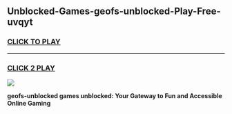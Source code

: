 
## Unblocked-Games-geofs-unblocked-Play-Free-uvqyt
<h3>
<a href="https://premium76.site?title=geofs-unblocked&ref=12A">CLICK TO PLAY</a></h3>
<hr>

<h3>
<a href="https://premium76.site?title=geofs-unblocked&ref=12A">CLICK 2 PLAY</a>
  
</h3>

<a href="https://premium76.site?title=geofs-unblocked&ref=12A"><img src="https://clearcache.store/games.png"></a>


**geofs-unblocked games unblocked: Your Gateway to Fun and Accessible Online Gaming**
